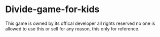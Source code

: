 # Divide-game-for-kids
This game is owned by its offical developer all rights reserved no one is allowed to use this or sell for any reason, this only for reference.
